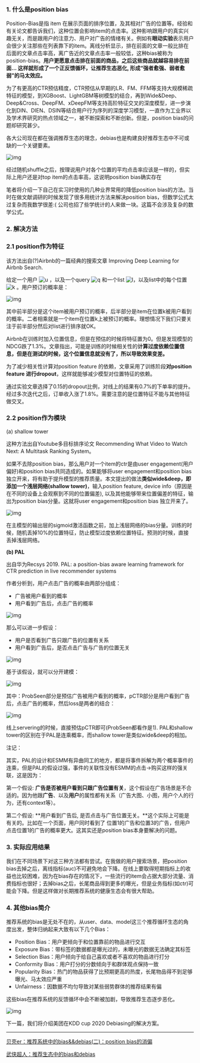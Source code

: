 ### 1. 什么是position bias

Position-Bias是指 item 在展示页面的排序位置，及其相对广告的位置等。经验和有关论文都告诉我们，这种位置会影响item的点击率。这种影响跟用户的真实兴趣无关，而是跟用户的注意力、用户对广告的情绪有关。例如有**眼动实验**表示用户会很少关注那些在列表靠下的item。离线分析显示，排在前面的文章一般比排在后面的文章点击率高，离广告近的文章点击率一般较低，这种bias被称为position-bias。**用户更愿意点击排在前面的商品，之后这些商品就越容易排在前面... 这样就形成了一个正反馈循环，让推荐生态恶化, 形成“强者愈强、弱者愈弱”的马太效应。**

为了有更高的CTR预估精度，CTR预估从早期的LR、FM、FFM等支持大规模稀疏特征的模型，到XGBoost、LightGBM等树模型的结合，再到Wide&Deep、Deep&Cross、DeepFM、xDeepFM等支持高阶特征交叉的深度模型，进一步演化到DIN、DIEN、DSIN等结合用户行为序列的深度学习模型，一直作为工业界以及学术界研究的热点领域之一，被不断探索和不断创新。但是，position bias的问题却研究甚少。

各大公司现在都在强调推荐生态的理念，debias也是构建良好推荐生态中不可或缺的一个关键要素。

![img](https://pic2.zhimg.com/v2-e7d6fe5ef4ac06f436707abd52c24471_b.jpg)

经过随机shuffle之后，按理说用户对各个位置的平均点击率应该是一样的，但实际上用户还是对top item的点击率高，这说明position bias确实存在

笔者将介绍一下自己在实习时使用的几种业界常用的降低position bias的方法。当时在做文献调研的时候发现了很多用统计方法来解决position bias，但数学公式太过复杂而我数学很差:( 公司也招了些学统计的人来做一块。这篇不会涉及复杂的数学公式。

### 2. 解决方法

### 2.1 position作为特征

该方法出自(?)Airbnb的一篇经典的搜索文章 Improving Deep Learning for Airbnb Search.

给定一个用户 ![u ](https://www.zhihu.com/equation?tex=u%20) ，以及一个query ![q](https://www.zhihu.com/equation?tex=q) 和一个list ![l](https://www.zhihu.com/equation?tex=l)，以及list中的每个位置 ![k ](https://www.zhihu.com/equation?tex=k%20) 。用户预订的概率是：

![img](https://pic1.zhimg.com/v2-3d3aac310a3a207515646c8cc49ece14_b.png)

其中前半部分是这个item被用户预订的概率，后半部分是item在位置k被用户看到的概率。二者相乘就是一个item在位置k上被预订的概率。理想情况下我们只要关注于前半部分然后对list进行排序就OK。

Airbnb在训练时加入位置信息，但是在预估的时候将特征置为0。但是发现模型的NDCG跌了1.3%。文章指出，可能是训练的时候相关性的**计算过度依赖位置信息，但是在测试的时候，这个位置信息就没有了，所以导致效果变差。**

为了减少相关性计算对position feature 的依赖，文章采用了训练阶段**对position feature 进行dropout**，这样就能够减少模型对位置特征的依赖。

通过实验文章选择了0.15的dropout比例，对线上的结果有0.7%的下单率的提升。经过多次迭代之后，订单收入涨了1.8%。需要注意的是位置特征不能与其他特征做交叉。

### 2.2 position作为模块

(a) shallow tower

这种方法出自Youtube多目标排序论文 Recommending What Video to Watch Next: A Multitask Ranking System。

如果不去除position bias，那么用户对一个item的ctr是由user engagement(用户偏好)和position bias共同造成的。如果能够将user engagement和position bias独立开来，将有助于提升模型的推荐质量。本文提出的做法**类似wide&deep，即添加一个浅层网络(shallow tower)**，输入position feature, device info（原因是在不同的设备上会观察到不同的位置偏差), 以及其他能够带来位置偏差的特征，输出为position bias分量。这就将user engagement和position bias 独立开来了。

![img](https://pic2.zhimg.com/v2-dad22d108eedc7f276e450aaa69315e9_b.jpg)

在主模型的输出层的sigmoid激活函数之前，加上浅层网络的bias分量。训练的时候，随机丢掉10%的位置特征，防止模型过度依赖位置特征。预测的时候，直接丢掉浅层网络。

**(b) PAL**

出自华为Recsys 2019. PAL: a position-bias aware learning framework for CTR prediction in live recommender systems

作者分析到，用户点击广告的概率由两部分组成：

- 广告被用户看到的概率
- 用户看到广告后，点击广告的概率

![img](https://pic3.zhimg.com/v2-0541369016dfd401d065f40b14376986_b.png)

那么可以进一步假设：

- 用户是否看到广告只跟广告的位置有关系
- 用户看到广告后，是否点击广告与广告的位置无关

![img](https://pic3.zhimg.com/v2-47c51994465dc129038e30e777b9426a_b.png)

基于该假设，就可以分开建模：

![img](https://pic4.zhimg.com/v2-62c88d550500f26ec9311a1e946e29db_b.jpg)

其中：ProbSeen部分是预估广告被用户看到的概率，pCTR部分是用户看到广告后，点击广告的概率，然后loss是两者的结合：

![img](https://pic4.zhimg.com/v2-ade9542a2132874177a630de6ac3295f_b.png)

线上servering的时候，直接预估pCTR即可(ProbSeen都看作是1). PAL和shallow tower的区别在于PAL是连乘概率，而shallow tower是类似wide&deep的相加。

注记：

其实，PAL的设计和ESMM有异曲同工的地方，都是将事件拆解为两个概率事件的连乘，但是PAL的假设过强，事件的关联性没有ESMM的点击->购买这样的强关联，这是因为：

第一个假设: **广告是否被用户看到只跟广告位置有关**，这个假设在广告场景是不合适的。因为他跟**广告**、以及**用户**的属性都有关系（广告大图、小图，用户个人的行为，还有context等）。

第二个假设: **用户看到广告后, 是否点击与广告位置无关。**这个实际上可能是有关的。比如在一个页面，用户同时看到了 位置1的广告和位置3的广告，但用户点击位置1的广告的概率更大。这其实还是position bias本身要解决的问题。

### 3. 实际应用结果

我们在不同场景下对这三种方法都有尝试。在我做的用户搜索场景，把position bias去掉之后，离线指标(auc)不可避免地会下降。在线上要取得短期指标上的收益也比较困难，因为在bias存在的情况下，一些流行的item会占据大部分流量、消费指标也很好；去掉bias之后，长尾商品得到更多的曝光，但是业务指标(如ctr)可能会下降。但是这样做对长期推荐系统的健康生态会有很大帮助。

### 4. 其他bias简介

推荐系统的bias是无处不在的，从user、data、model这三个推荐循环生态的角度出发，整体归纳起来大致有以下几个Bias：

- Position Bias：用户更倾向于和位置靠前的物品进行交互
- Exposure Bias：带标签的数据都是曝光过的，未曝光的数据无法确定其标签
- Selection Bias：用户倾向于给自己喜欢或者不喜欢的物品进行打分
- Conformity Bias：用户打分的分数倾向于和群体观点保持一致
- Popularity Bias：热门的物品获得了比预期更高的热度，长尾物品得不到足够曝光、马太效应严重
- Unfairness：因数据不均匀导致对某些弱势群体的推荐结果有偏

这些bias在推荐系统的反馈循环中会不断被加剧，导致推荐生态逐步恶化。

![img](https://pic4.zhimg.com/v2-08ac2ffe81779a1e0338b9a09df89c63_b.jpg)

下一篇，我们将介绍美团在KDD cup 2020 Debiasing的解决方案。

------

[贝壳er：推荐系统中的bias&&debias(二)：position bias的消偏](https://zhuanlan.zhihu.com/p/420373594)

[武侠超人：推荐生态中的bias和debias](https://zhuanlan.zhihu.com/p/342905546)